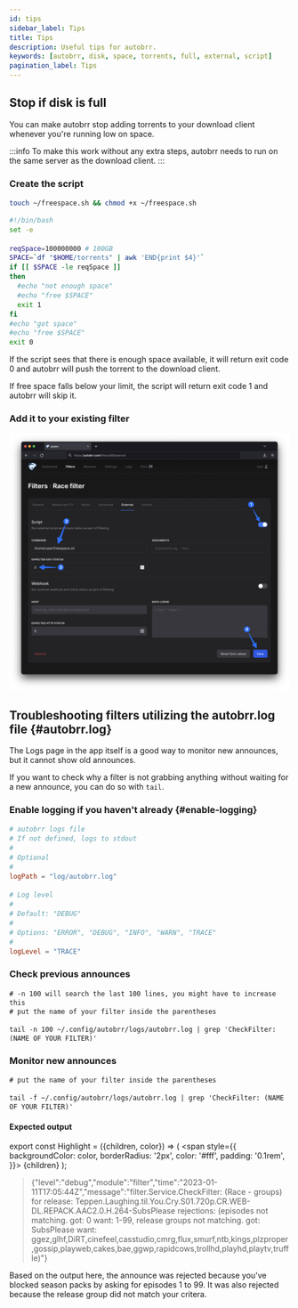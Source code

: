 ```yaml
---
id: tips
sidebar_label: Tips
title: Tips
description: Useful tips for autobrr.
keywords: [autobrr, disk, space, torrents, full, external, script]
pagination_label: Tips
---
```


## Stop if disk is full

You can make autobrr stop adding torrents to your download client whenever you're running low on space.

:::info
To make this work without any extra steps, autobrr needs to run on the same server as the download client.
:::

### Create the script

```bash
touch ~/freespace.sh && chmod +x ~/freespace.sh
```

```bash
#!/bin/bash
set -e

reqSpace=100000000 # 100GB
SPACE=`df "$HOME/torrents" | awk 'END{print $4}'`
if [[ $SPACE -le reqSpace ]]
then
  #echo "not enough space"
  #echo "free $SPACE"
  exit 1
fi
#echo "got space"
#echo "free $SPACE"
exit 0
```

If the script sees that there is enough space available, it will return exit code 0 and autobrr will push the torrent to the download client.

If free space falls below your limit, the script will return exit code 1 and autobrr will skip it.

### Add it to your existing filter

![External script](../../static/img/free-space.png "External script explanation")

## Troubleshooting filters utilizing the autobrr.log file {#autobrr.log}

The Logs page in the app itself is a good way to monitor new announces, but it cannot show old announces.

If you want to check why a filter is not grabbing anything without waiting for a new announce, you can do so with `tail`.

### Enable logging if you haven't already {#enable-logging}

```toml title="~/.config/autobrr/config.toml"
# autobrr logs file
# If not defined, logs to stdout
#
# Optional
#
logPath = "log/autobrr.log"

# Log level
#
# Default: "DEBUG"
#
# Options: "ERROR", "DEBUG", "INFO", "WARN", "TRACE"
#
logLevel = "TRACE"
```

### Check previous announces

```shell
# -n 100 will search the last 100 lines, you might have to increase this
# put the name of your filter inside the parentheses

tail -n 100 ~/.config/autobrr/logs/autobrr.log | grep 'CheckFilter: (NAME OF YOUR FILTER)'
```

### Monitor new announces

```shell
# put the name of your filter inside the parentheses

tail -f ~/.config/autobrr/logs/autobrr.log | grep 'CheckFilter: (NAME OF YOUR FILTER)'
```

#### Expected output

export const Highlight = ({children, color}) => (
<span
style={{
      backgroundColor: color,
      borderRadius: '2px',
      color: '#fff',
      padding: '0.1rem',
    }}>
{children}
</span>
);

> {"level":"debug","module":"filter","time":"2023-01-11T17:05:44Z","message":"filter.Service.CheckFilter: (Race - groups) for release: Teppen.Laughing.til.You.Cry.S01.720p.CR.WEB-DL.REPACK.AAC2.0.H.264-SubsPlease <Highlight color="#ff2754">rejections: (episodes not matching. got: 0 want: 1-99, release groups not matching. got: SubsPlease want: ggez,glhf,DiRT,cinefeel,casstudio,cmrg,flux,smurf,ntb,kings,plzproper,gossip,playweb,cakes,bae,ggwp,rapidcows,trollhd,playhd,playtv,truffle)</Highlight>"}

Based on the output here, the announce was rejected because you've blocked season packs by asking for episodes 1 to 99.
It was also rejected because the release group did not match your critera.
